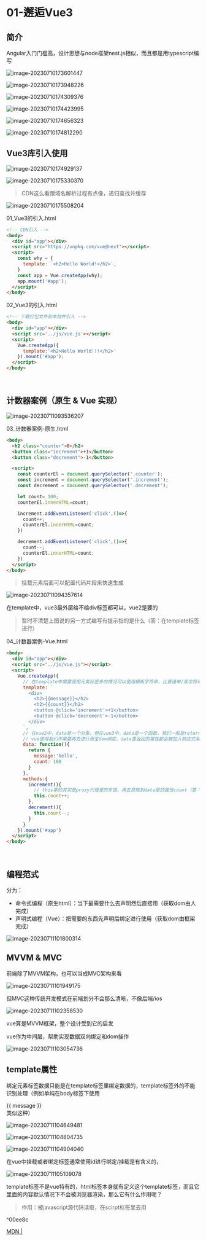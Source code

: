 # 01-邂逅Vue3

## 简介

Angular入门门槛高，设计思想与node框架nest.js相似，而且都是用typescript编写

![image-20230710173601447](note.assets/image-20230710173601447.png)

![image-20230710173948226](note.assets/image-20230710173948226.png)

![image-20230710174309376](note.assets/image-20230710174309376.png)

![image-20230710174423995](note.assets/image-20230710174423995.png)

![image-20230710174656323](note.assets/image-20230710174656323.png)

![image-20230710174812290](note.assets/image-20230710174812290.png)

## Vue3库引入使用

![image-20230710174929137](note.assets/image-20230710174929137.png)

![image-20230710175330370](note.assets/image-20230710175330370.png)

> CDN这么看跟域名解析过程有点像，递归查找并缓存

![image-20230710175508204](note.assets/image-20230710175508204.png)

01_Vue3的引入.html

```html
<!-- CDN引入 -->
<body>
  <div id="app"></div>
  <script src="https://unpkg.com/vue@next"></script>
  <script>
    const why = {
      template: `<h2>Hello World!</h2>`,
    }
    const app = Vue.createApp(why);
    app.mount('#app');
  </script>
</body>
```

02_Vue3的引入.html

```html
<!-- 下载打包文件到本地并引入 -->
<body>
  <div id="app"></div>
  <script src='../js/vue.js'></script>
  <script>
    Vue.createApp({
      template:'<h2>Hello World!!!</h2>'
    }).mount('#app');
  </script>
</body>
```

​	

## 计数器案例（原生 & Vue 实现）

![image-20230711093536207](note.assets/image-20230711093536207.png)

03_计数器案例-原生.html

```html
<body>
  <h2 class="counter">0</h2>
  <button class="increment">+1</button>
  <button class="decrement">-1</button>

  <script>
    const counterEl = document.querySelector('.counter');
    const increment = document.querySelector('.increment');
    const decrement = document.querySelector('.decrement');

    let count= 100;
    counterEl.innerHTML=count;

    increment.addEventListener('click',()=>{
      count++;
      counterEl.innerHTML=count;
    })

    decrement.addEventListener('click',()=>{
      count--;
      counterEl.innerHTML=count;
    })
  </script>
</body>
```


> 挂载元素后面可以配置代码片段来快速生成

![image-20230711094357614](note.assets/image-20230711094357614.png)

在template中，vue3最外层给不给div标签都可以，vue2是要的

> 暂时不清楚上图说的另一方式编写有提示指的是什么（答：在template标签进行）

04_计数器案例-Vue.html

```html
<body>
  <div id="app"></div>
  <script src="../js/vue.js"></script>
  <script>
    Vue.createApp({
      // 在template中需要使用元素标签多的情况可以使用模板字符串，比普通单/双字符串方便
      template: `
        <div>
          <h2>{{message}}</h2>
          <h2>{{count}}</h2>
          <button @click='increment'>+1</button>
          <button @click='decrement'>-1</button>  
        </div>
      `,
      // 在vue2中，data是一个对象，但在vue3中，data是一个函数，我们一般是return一个对象
      // vue使得我们不需要再去进行原生dom绑定，data里返回的属性都会被加入响应式系统中，可以在模板中使用
      data: function(){
        return {
          message:'hello',
          count: 100
        }
      },
      methods:{
        increment(){
          // this拿的其实是proxy代理里的东西，再去获取到data里的属性count（答：这一部分是被Vue的响应式系统劫持）
          this.count++;
        },
        decrement(){
          this.count--;
        }
      }
    }).mount('#app')
  </script>
</body>
```

​	

## 编程范式

分为：

- 命令式编程（原生html）：当下最需要什么去声明然后直接用（获取dom由人完成）
- 声明式编程（Vue）：把需要的东西先声明后绑定进行使用（获取dom由框架完成）

![image-20230711101800314](note.assets/image-20230711101800314.png)

## MVVM & MVC

前端除了MVVM架构，也可以当成MVC架构来看

![image-20230711101949175](note.assets/image-20230711101949175.png)

但MVC这种传统开发模式在前端划分不会那么清晰，不像后端/ios

![image-20230711102358530](note.assets/image-20230711102358530.png)

vue算是MVVM框架，整个设计受到它的启发

vue作为中间层，帮助实现数据双向绑定和dom操作

![image-20230711103054736](note.assets/image-20230711103054736.png)

## template属性

绑定元素标签数据只能是在template标签里绑定数据的，template标签外的不能识别处理（例如单纯在body标签下使用 <div>{{ message }}</div> 类似这种）

![image-20230711104649481](note.assets/image-20230711104649481.png)

![image-20230711104804735](note.assets/image-20230711104804735.png)

![image-20230711104904040](note.assets/image-20230711104904040.png)

在vue中挂载或者绑定标签通常使用id进行绑定/挂载是有含义的，

![image-20230711105109078](note.assets/image-20230711105109078.png)

template标签不是vue特有的，html标签本身就有定义这个template标签，而且它里面的内容默认情况下不会被浏览器渲染，那么它有什么作用呢？

> 作用：被javascript源代码读取，在scirpt标签里去用

^00ee8c

[MDN | <template>：内容模板元素](https://developer.mozilla.org/zh-CN/docs/Web/HTML/Element/template)

虽然解析器在加载页面时确实会处理 **`<template>`** 元素的内容，但这样做只是为了确保这些内容有效；但元素内容不会被渲染。——MDN

05_template写法一.html

```html
<body>
  <div id="app"></div>
  <script src="../js/vue.js"></script>
  <script type="x-template" id="counter">
    <!-- 缺点是没有高亮 -->
    <div>
      <h2>{{ message }}</h2>
      <h2>{{ count }}</h2>
      <button @click='increment'>+1</button>
      <button @click='decrement'>-1</button>  
    </div>
  </script>
  <script>
    Vue.createApp({
      template: '#counter',
      data: function(){
        return {
          message:'hello',
          count: 100
        }
      },
      methods:{
        increment(){
          this.count++;
        },
        decrement(){
          this.count--;
        }
      }
    }).mount('#app')
  </script>
</body>
```

---

![image-20230711111112616](note.assets/image-20230711111112616.png)

![image-20230711111131179](note.assets/image-20230711111131179.png)

如果用的不是template标签而是其他标签（例如div标签），那么页面会被渲染两次的（一次是原生渲染一次是经过vue处理后渲染），为什么会这样？

> 上面刚刚已经说明了原因，template标签是不会被浏览器渲染（看上面写的[[note#^00ee8c | template作用]]）

![image-20230711111937205](note.assets/image-20230711111937205.png)

06_template写法二.html

```html
  <body>
    <div id="app">写在#app的这一部分内容会被template标签的内容所替换</div>

    <!-- 只显示Vue处理后的标签内容 -->
    <template id="counter">
      <div>
        <h2>{{ message }}</h2>
        <h2>{{ count }}</h2>
        <button @click="increment">+1</button>
        <button @click="decrement">-1</button>
        <button @click="btnClick">看看this值</button>
      </div>
    </template>

    <!-- 显示Vue处理后的标签内容，再显示原生的标签内容 -->
    <!-- <div id="counter1">
    <div>
      <h2>{{ message }}</h2>
      <h2>{{ count }}</h2>
      <button @click='increment'>+1</button>
      <button @click='decrement'>-1</button>  
    </div>
  </div> -->

    <script src="../js/vue.js"></script>

    <script>
      Vue.createApp({
        template: "#counter",
        // template: '#counter1',
        data: function () {
          return {
            message: "hello",
            count: 100,
          };
        },
        methods: {
          increment() {
            this.count++;
          },
          decrement() {
            this.count--;
          },
          btnClick: () => {
            // 在这里使用箭头函数打印出来的this是window对象
            console.log(this);
          },
        },
      }).mount("#app");

      // 下面写的是this指向相关的知识点
      // const foo = ()=>{
      //   console.log(this);
      // }
      // const foo = function(){
      //   console.log(this);
      // }

      // foo(); // window 隐式绑定

      // const obj = {
      //   bar: foo
      // }

      // obj.bar();

      // function bar(){
      //   console.log(this);
      // }

      // // bar();

      // const info = {
      //   name:"why"
      // }

      // // 显示绑定
      // const foo = bar.bind(info); // bind 不会修改原数据,而是返回一个新的函数
      // foo();

      // function foo(func) {
      //   func();
      // }

      // var obj = {
      //   name: "why",
      //   bar: function () {
      //     console.log(this);
      //   },
      // };

      // foo(obj.bar); // window
      // obj.bar(); // why

      // function foo() {
      //   console.log(this); // obj对象
      // }

      // var obj1 = {
      //   name: "obj1",
      //   foo: foo,
      // };

      // var obj2 = {
      //   name: "obj2",
      //   obj1: obj1,
      // };

      // obj2.obj1.foo();

      function foo() {
        console.log(this);
      }

      var obj1 = {
        name: "obj1",
        foo: foo,
      };

      // 讲obj1的foo赋值给bar
      var bar = obj1.foo;
      bar();
    </script>
  </body>
```

​	

## methods属性

绑定到template标签或者template内的标签都可以

![image-20230711142459508](note.assets/image-20230711142459508.png) ^3436ef

![image-20230711142603499](note.assets/image-20230711142603499.png)


## 源码调试

vue3源码地址：https://github.com/vuejs/core

### 流程

1. git clone git@github.com:vuejs/core.git
2. 新版本的vue3源码采用pnpm管理，而非yarn，先下载pnpm
3. 安装依赖 `pnpm install`
4. 打包vue文件 `pnpm dev` 生成打包文件到 `built: packages\vue\dist\vue.global.js`，而后可直接引用
5. 在 `packages\vue\examples` 中新建你自己的调试目录，然后在调试目录里面新建html文件
5. 在根目录下的package.json中的dev值后面添加 `--sourcemap`，便于代码映射（不然调试在几万多行的vue.global.js调试，肯定是一头雾水的）

![image-20230711151858405](note.assets/image-20230711151858405.png)

sourcemap有代码映射作用，映射vue.global.js 文件的目标代码具体是源码的哪个目录位置去

![image-20230711151935500](note.assets/image-20230711151935500.png)

![image-20230711170334464](note.assets/image-20230711170334464.png)

![image-20230711171404722](note.assets/image-20230711171404722.png)

有map后缀文件说明sourcemap生效

**Coderwhy_Vue3-Typescript\src\01_Vue3初体验\core\packages\vue\examples\why\demo.html**

```html
<!DOCTYPE html>
<html lang="en">
<head>
  <meta charset="UTF-8">
  <meta name="viewport" content="width=device-width, initial-scale=1.0">
  <title>Document</title>
</head>
<body>
  <div id="app">写在#app的这一部分内容会被template标签的内容所替换</div>

  <script src="../../dist/vue.global.js"></script>

  <script>
    debugger
    Vue.createApp({
      template: '<h2>我来啦！</h2>',
    }).mount('#app')
  </script>
</body>
</html>
```

![image-20230711171639681](note.assets/image-20230711171639681.png)

​	

# 02-Vue基础-模板语法（一）

## 上节课后题

先看看[[note#^3436ef | 第一课-课后思考题]]

{ } 大括号并不全是作用域，建议看看作用域的文章

**{ } 大括号是作用域吗？**

> 是的，大括号 `{}` 在许多编程语言中用于创建作用域（Scope）。作用域定义了变量、函数和对象的可见性和访问权限。
>
> 在大多数编程语言中，例如 JavaScript、Java、C++、C# 等，大括号用于创建块级作用域。在这些语言中，当您在代码中使用大括号时，大括号将创建一个新的作用域，在其中可以定义局部变量和函数。
>
> 例如，在 JavaScript 中：
>
> ```javascript
> {
>   // 这里是一个块级作用域
>   const x = 10;
>   console.log(x); // 输出 10
> }
> 
> console.log(x); // 报错，x 在此作用域外不可见
> ```
>
> 在上面的代码中，大括号 `{}` 创建了一个块级作用域，其中定义了变量 `x`。在作用域内，可以访问和使用该变量。但是，在作用域外，尝试访问 `x` 将导致错误，因为它不在当前作用域的范围内。
>
> 请注意，**不是所有的大括号都会创建作用域**。例如，在对象字面量中的大括号 `{}` 用于定义对象的属性和方法，但它们不会创建新的作用域。
>
> 总之，大括号 `{}` 在许多编程语言中用于创建作用域，提供了变量和代码的封闭环境，控制了变量的可见性和生命周期。

![image-20230712195214298](note.assets/image-20230712195214298.png)

[coderwhy老师微信公众号推文 | 前端面试之彻底搞懂this指向](https://mp.weixin.qq.com/s/hYm0JgBI25grNG_2sCRlTA) ^5e5364

> 简单讲一下 call、bind、apply，这三个都是显式指定this指向
>
> - call和apply的区别是：call传入单参数，apply传入数组参数
>
> - call和apply 与 bind 的区别是：call和apply是一次性绑定，apply是永久绑定某对象/方法的this指向
> - bind是原型对象上的方法，当然也可以自己封装，原理是利用闭包返回apply函数进行绑定，原理看[[note#^5e5364 | 推文]]有详细介绍
> - setTimeout中会传入一个函数，这个函数中的this通常是window，为什么是window呢？因为setTimeout内部是通过apply进行绑定的this对象，并且绑定的是全局对象；

```
这样的闭包会被销毁吗？

foo3: function () {
    return function () {
      console.log(this.name)
    }
  },
```

> 在给定的代码中，`foo3` 方法返回一个闭包函数。闭包函数保留对其创建时所在的词法环境的引用，即使创建它的外部函数已经执行完毕。因此，闭包函数会继续存在并保持对其创建时的作用域和变量的访问。
>
> 当调用 `foo3` 方法时，返回的闭包函数会被赋值给一个变量或直接调用。无论哪种情况，该闭包函数都会继续存在并保持对其词法环境的引用。只有当没有任何引用指向该闭包函数时，它才会被垃圾回收器回收并销毁。
>
> 对于给定的闭包函数，它引用了 `this.name`，但是在闭包函数中的 `this` 指向取决于如何调用该函数。如果以对象方法的形式调用闭包函数，例如 `obj.foo3()`，那么 `this` 将指向 `obj`，并且能够访问 `obj` 对象的 `name` 属性。
>
> 例如：
>
> ```javascript
> var obj = {
> name: "example",
> foo3: function () {
>  return function () {
>    console.log(this.name);
>  };
> },
> };
> 
> var closure = obj.foo3();
> closure(); // 输出 "example"
> ```
>
> 在上面的示例中，`closure` 是 `foo3` 返回的闭包函数。当调用 `closure()` 时，`this` 指向 `obj`，并成功输出了 "example"。
>
> 总结起来，闭包函数只有在没有任何引用指向它时才会被销毁。在上述示例中，只有当没有任何引用指向返回的闭包函数时，它才会被垃圾回收器回收。
>
> **只有当没有任何引用指向返回的闭包函数时，它才会被垃圾回收器回收。这句话怎么理解？能不能举个例子**
>
> > 当一个函数被创建并返回后，如果其他变量或函数仍然引用该函数，那么该函数就有一个活跃的引用，垃圾回收器不会将其回收。只有当没有任何变量或函数引用该函数时，垃圾回收器才会将其标记为不再需要，并在适当的时候进行回收。
> >
> > 以下是一个示例来说明这个概念：
> >
> > ```javascript
> > function createClosure() {
> >   var name = "example";
> > 
> >   var closure = function() {
> >     console.log(name);
> >   };
> > 
> >   return closure;
> > }
> > 
> > var closureReference = createClosure();
> > closureReference(); // 输出 "example"
> > ```
> >
> > 在上面的示例中，`createClosure` 函数创建了一个闭包函数，并将其赋值给 `closureReference` 变量。即使 `createClosure` 函数已经执行完毕，闭包函数仍然存在，并且保持对 `name` 变量的引用。因此，当调用 `closureReference` 函数时，它仍然可以访问并输出 `name` 的值。
> >
> > 在这种情况下，闭包函数 `closure` 有一个活跃的引用，因为它被赋值给了 `closureReference` 变量。只有当没有任何变量引用该闭包函数时，垃圾回收器才会将其回收。例如，如果将 `closureReference` 设置为 `null` 或将其赋值为其他值，那么闭包函数就没有任何引用了，最终会被垃圾回收器回收。
> >
> > ```javascript
> > closureReference = null; // 解除对闭包函数的引用
> > ```
> >
> > 一旦没有任何引用指向闭包函数，它就可以被垃圾回收器回收，释放内存资源。
> >
> > 总结起来，只有当没有任何变量或函数引用一个闭包函数时，它才会被垃圾回收器回收。
>
> **面试题-小试牛刀(代码注释看[[note#^5e5364 | 推文]])**
>
> ```js
> var name = 'window'
> var person1 = {
>   name: 'person1',
>   foo1: function () {
>     console.log(this.name)
>   },
>   foo2: () => console.log(this.name),
>   foo3: function () {
>     return function () {
>       console.log(this.name)
>     }
>   },
>   foo4: function () {
>     return () => {
>       console.log(this.name)
>     }
>   }
> }
> 
> var person2 = { name: 'person2' }
> 
> person1.foo1();   // person1
> person1.foo1.call(person2); // person2
> 
> person1.foo2(); // window
> // foo2依然是箭头函数，不适用于显示绑定的规则
> person1.foo2.call(person2); // person2 x window
> 
> person1.foo3()(); // window
> // 但是拿到的返回函数依然是在全局下调用，所以依然是window
> person1.foo3.call(person2)(); // person2 x window
> person1.foo3().call(person2); // person2
> 
> // foo4()的函数返回的是一个箭头函数
> // 箭头函数的执行找上层作用域，是person1
> person1.foo4()(); //window x person1
> person1.foo4.call(person2)(); //person2
> // foo4返回的是箭头函数，箭头函数只看上层作用域
> person1.foo4().call(person2); // person2 x person1
> ```
>
> 做得一塌糊涂...
>
> ```js
> var name = 'window'
> function Person (name) {
>   this.name = name
>   this.foo1 = function () {
>     console.log(this.name)
>   },
>   this.foo2 = () => console.log(this.name),
>   this.foo3 = function () {
>     return function () {
>       console.log(this.name)
>     }
>   },
>   this.foo4 = function () {
>     return () => {
>       console.log(this.name)
>     }
>   }
> }
> var person1 = new Person('person1')
> var person2 = new Person('person2')
> 
> person1.foo1() // person1
> person1.foo1.call(person2) //person2
> 
> // foo是一个箭头函数，会找上层作用域中的this，那么就是person1
> person1.foo2() // window x person1
> person1.foo2.call(person2) // person1
> 
> person1.foo3()() // window
> person1.foo3.call(person2)() // window
> person1.foo3().call(person2) // person2
> 
> person1.foo4()() // person1
> // foo4调用时绑定了person2，返回的函数是箭头函数，调用时，找到了上层绑定的person2
> person1.foo4.call(person2)() // window x person2
> person1.foo4().call(person2) // person1
> ```
>
> ```js
> var name = 'window'
> function Person (name) {
>   this.name = name
>   this.obj = {
>     name: 'obj',
>     foo1: function () {
>       return function () {
>         console.log(this.name)
>       }
>     },
>     foo2: function () {
>       return () => {
>         console.log(this.name)
>       }
>     }
>   }
> }
> var person1 = new Person('person1')
> var person2 = new Person('person2')
> 
> // obj.foo1()返回一个函数
> // 这个函数在全局作用于下直接执行（默认绑定）
> person1.obj.foo1()() // obj | person1 x window
> person1.obj.foo1.call(person2)() // window
> person1.obj.foo1().call(person2) // person2
> 
> // 拿到foo2()的返回值，是一个箭头函数
> // 箭头函数在执行时找上层作用域下的this，就是obj
> person1.obj.foo2()() // obj | person1 -> obj
> // foo2()的返回值，依然是箭头函数，但是在执行foo2时绑定了person2
> // 箭头函数在执行时找上层作用域下的this，找到的是person2
> person1.obj.foo2.call(person2)() // person1 x person2
> // 箭头函数通过call调用是不会绑定this，所以找上层作用域下的this是obj
> person1.obj.foo2().call(person2) // person1 x obj
> ```

**小结**：this的四种绑定规则

1. 默认规则绑定（全局window）
2. 隐式绑定（谁调用就是绑定谁）
3. 显示绑定（call、bind、apply）
4. new绑定

以上优先级从高到低为 4-3-2-1

---

## @click="btnClick"，怎么做绑定的？（源码解析）

![image-20230713162652956](note.assets/image-20230713162652956.png)

绑定的大致思路（详情看视频第二集36min-38min有介绍）：通过循环（for...in）methods，判断是否有该方法，有的话通过bind函数绑定this存储到ctx[key]（这个是存储方法的，例如btnClick），publicThis指向的是我们组件实例的代理proxy对象（见下图（这个在后面响应式原理会讲到））

![image-20230713171542093](note.assets/image-20230713171542093.png)

![image-20230713171626313](note.assets/image-20230713171626313.png)

## template解析方法（后面详讲）

有两种，在vue源码内解析和vue-template-compiler（vue插件）解析

`instance.proxy"!"`，这是ts的语法，表示断言

proxy是es6新出的

## VSCode代码片段

![image-20230713204146055](note.assets/image-20230713204146055.png)

## 开发模式

![image-20230714201707700](note.assets/image-20230714201707700.png)

React是这么来写的

![image-20230714201839449](note.assets/image-20230714201839449.png)

把在template标签中的语法叫做模板语法，例如下图的{{}}、@click、v-bind指令这些等等

![image-20230714202000972](note.assets/image-20230714202000972.png)

## 模板语法

![image-20230714202311918](note.assets/image-20230714202311918.png)

### 文本插值

{{}} 叫 文本插值

01_Mustache语法.html

```html
  <body>
    <div id="app"></div>

    <template id="my-app">
      <div>
        <!-- 表达式太长就定义成methods方法 -->
        <h2>{{ message.split('').reverse().join('') }}</h2>
      </div>

      <!-- 错误用法 插值表达式只适合属性和表达式，不适合语句，无论什么语句，例如定义语句、判断语句-->
      <!-- <h2>{{ var name="abc" }}</h2> -->
      <!-- <h2>{{ if(isShow) { return '哈哈哈'} }}}</h2> -->
    </template>

    <script src="../js/vue.js"></script>
    <script>
      const App = {
        template: "#my-app",
        data() {
          return {
            message: "hello world!",
          };
        },
      };

      Vue.createApp(App).mount("#app");
    </script>
  </body>
```

​	

### v-once（不常见）

绑定的组件标签只渲染一次（包含其所有子组件，都不会重新渲染）

![image-20230716114808537](note.assets/image-20230716114808537.png)

02_基本指令_v-once.html

```html
  <body>
    <div id="app"></div>

    <template id="my-app">
      <div>
        <h2>{{ counter }}</h2>
        <h2 v-once>{{ counter }}</h2>
      </div>
      <button @click="increment">+1</button>
    </template>

    <script src="../js/vue.js"></script>
    <script>
      const App = {
        template: "#my-app",
        data() {
          return {
            counter: 10,
          };
        },
        methods: {
          increment() {
            this.counter++;
          }
        },
      };

      Vue.createApp(App).mount("#app");
    </script>
  </body>
```

​	

v-text

v-text等价于用{{}} 文本插值，但是文本插值还可以用表达式表示，所以一般开发里都会使用mustache语法（也就是文本插值的方式）

```html
  <body>
    <div id="app"></div>

    <template id="my-app">
      <div>
        <!-- 以下两种写法等价 -->
        <h2>{{ message }}</h2>
        <h2 v-text="message"></h2>
      </div>
    </template>

    <script src="../js/vue.js"></script>
    <script>
      const App = {
        template: "#my-app",
        data() {
          return {
            message: "hello world!",
          };
        },
      };

      Vue.createApp(App).mount("#app");
    </script>
  </body>
```

​	

### v-html（不常见）

04_基本指令_v-html.html

```html
  <body>
    <div id="app"></div>

    <template id="my-app">
      <div>{{msg}}</div>
      <div v-html="msg"></div>
    </template>

    <script src="../js/vue.js"></script>
    <script>
      const App = {
        template: "#my-app",
        data() {
          return {
            msg: '<span style="color:green; background-color:yellow">哈哈哈</span>',
          };
        },
      };

      Vue.createApp(App).mount("#app");
    </script>
  </body>

```

​	

### v-pre（不常见）

![image-20230716125646589](note.assets/image-20230716125646589.png)

```html
  <body>
    <div id="app"></div>

    <template id="my-app">
      <div>
        <h2 v-pre>{{ message }}</h2>
      </div>
    </template>

    <script src="../js/vue.js"></script>
    <script>
      const App = {
        template: "#my-app",
        data() {
          return {
            message: "hello world!",
          };
        },
      };

      Vue.createApp(App).mount("#app");
    </script>
  </body>
```

v-pre在vue编译阶段会自己执行

​	

### v-cloak（不常见）

![image-20230716130731948](note.assets/image-20230716130731948.png)

06_基本指令_v-cloak.html

```html
    <style>
      [v-cloak] {
        display: none;
      }
    </style>
  </head>

  <body>
    <div id="app"></div>

    <template id="my-app">
      <div>
        <h2 v-cloak>{{ message }}</h2>
      </div>
    </template>

    <script src="../js/vue.js"></script>
    <script>
      const App = {
        template: "#my-app",
        data() {
          return {
            message: "hello world!",
          };
        },
      };

      Vue.createApp(App).mount("#app");
    </script>
  </body>
```

options API 会逐渐被 component API 替代

因为vue3 对 vue2做了兼容，所以vue2项目升级vue3没有太多改变的地方

​	

### v-bind

![image-20230716150042599](note.assets/image-20230716150042599.png)

#### 绑定基本属性

![image-20230716151000083](note.assets/image-20230716151000083.png)

绑定的属性来自data()

01_v-bind的基本使用.html

```html
<body>
    <div id="app"></div>

    <!-- vue2 template模板中只能有一个根元素 -->
    <!-- vue3 是允许template中有多个根元素 -->
    <template id="my-app">
      <img :src="imgUrl" alt="图片" />
      <!-- 不写:语法糖，就只是普通字符串，不会解析变量属性 -->
      <img src="imgUrl" alt="图片" />
      <a v-bind:href="link">github</a>
    </template>

    <script src="../js/vue.js"></script>
    <script>
      const App = {
        template: "#my-app",
        data() {
          return {
            imgUrl: "https://avatars.githubusercontent.com/u/70643377?v=4",
            link: "https://github.com/Benn314/Coderwhy_Vue3-Typescript/blob/main/note.md",
          };
        },
      };

      Vue.createApp(App).mount("#app");
    </script>
  </body>
```

#### 绑定class介绍

![image-20230716165206513](note.assets/image-20230716165206513.png)

支持以下两种类型

- 对象语法
  - 多个键值对
  - 默认的class和动态的class结合
  - 将对象放到一个单独的属性中
  - 将返回的对象放到methods方法中
  - 将返回的对象放到计算属性中
- 数组语法
  - 字符串
  - data属性
  - 三元运算符
  - 对象语法

```html
<!-- 对象语法：{ 'active' : boolean} ''单引号可加可不加（套在key的那个单引号）-->
<div :class="{ 'active': isActive, title: true}">鸡毙你！</div>
```

![image-20230716162259370](note.assets/image-20230716162259370.png)

```html
<!-- 默认的class和动态的class结合 -->
<div class="abc cba" :class="{ active: isActive, title: true}">鸡毙你！</div>
```

![image-20230716162708438](note.assets/image-20230716162708438.png)

02_v-bind绑定class-对象语法.html

```html
    <style>
      .active {
        color: red;
      }
    </style>
  </head>
  <body>
    <div id="app"></div>

    <template id="my-app">
      <div :class="className">哈哈哈</div>
      <!-- 对象语法：{ 'active' : boolean} ''单引号可加可不加（套在key的那个单引号）-->
      <!-- 同时 对象语法 可以有多个键值对 -->
      <div :class="{ 'active': isActive, title: true}">鸡毙你！</div>
      <button @click="toggle">切换</button>

      <!-- 默认的class和动态的class结合 -->
      <div class="abc cba" :class="{ active: isActive, title: true}">
        鸡毙你！
      </div>

      <!-- 将对象放到一个单独的属性中 -->
      <div class="abc cba" :class="classObj">鸡毙你！</div>

      <!-- 将返回的对象放到methods方法中 -->
      <div class="abc cba" :class="getClassObj()">鸡毙你！</div>

      <!-- 将返回的对象放到计算属性中 -->
      
    </template>

    <script src="../js/vue.js"></script>
    <script>
      const App = {
        template: "#my-app",
        data() {
          return {
            className: "why",
            isActive: true,
            title: "abc",
            classObj: {
              // 注意，这里data里的属性（例如对象类型），不允许引用data的其他属性，不然响应式可能会出错
              active: true, // 像这里的话，不能引用isActive，所以我们要重新写个
              title: true,
            },
          };
        },
        methods: {
          toggle() {
            this.isActive = !this.isActive;
          },
          getClassObj() {
            return {
              active: true,
              title: true,
            };
          },
        },
      };

      Vue.createApp(App).mount("#app");
    </script>
  </body>

```

03_v-bind绑定class-数组语法.html

```html
  <body>
    <div id="app"></div>

    <template id="my-app">
      <!-- :class 以数组的方式存储属性，最后合并到class属性中 -->
      <div :class="['abc',title]">哈哈哈哈</div>
      <!-- :class数组中支持三元运算符和对象语法 -->
      <div :class="['abc', title, isActive ? 'active' : '', {act: isActive}]">哈哈哈哈</div>
    </template>

    <script src="../js/vue.js"></script>
    <script>
      const App = {
        template: "#my-app",
        data() {
          return {
            message: "hello world!",
            title: "cba",
            isActive: true,
          };
        },
      };

      Vue.createApp(App).mount("#app");
    </script>
  </body>

```

​	

#### 绑定style

![image-20230716165416524](note.assets/image-20230716165416524.png)

04_v-bind绑定style-对象语法.html

```html
  <body>
    <div id="app"></div>

    <template id="my-app">
      <div style="color: aquamarine">hello world!</div>
      <!-- 这里color值不加单引号单成变量来处理，如果你是想加一个确切的值，就加上单引号 -->
      <div :style="{color: 'aquamarine'}">hello world!</div>
      <div :style="{color: finalColor}">hello world!</div>

      <!-- 采用短横线分割的方式，需要用引号括起来 -->
      <div :style="{color: finalColor,'font-size': '20px'}">hello world!</div>
      <!-- 驼峰式可括可不括 效果一样 -->
      <div :style="{color: finalColor,fontSize: '20px'}">hello world!</div>
      <!-- 可拼接 -->
      <div :style="{color: finalColor,fontSize: finalFontSize+'px'}">
        hello world!
      </div>
      <!-- 直接绑定一个data对象 -->
      <div :style="finalStyleObj">hello world!</div>

      <!-- 直接绑定methods -->
      <div :style="getFinalStyleObj()">hello world!</div>
    </template>

    <script src="../js/vue.js"></script>
    <script>
      const App = {
        template: "#my-app",
        data() {
          return {
            message: "hello world!",
            finalColor: "aquamarine",
            finalFontSize: 50,
            finalStyleObj: {
              fontSize: "50px",
              'font-weight': 700, // 用短横线用驼峰都可以，习惯用驼峰
              backgroundColor: "red",
            },
          };
        },
        methods: {
          getFinalStyleObj(){
            return {
              fontSize: "50px",
              'font-weight': 700, // 用短横线用驼峰都可以，习惯用驼峰
              backgroundColor: "red",
            }
            // return this.finalStyleObj
          }
        },
      };

      Vue.createApp(App).mount("#app");
    </script>
  </body>

```

05_v-bind绑定style-数组语法.html

```html
  <body>
    <div id="app"></div>

    <template id="my-app">
      <div :style="[style1Obj, style2Obj]">
        hello
      </div>
    </template>

    <script src="../js/vue.js"></script>
    <script>
      const App = {
        template: "#my-app",
        data() {
          return {
            message: "hello world!",
            style1Obj:{
              color:'red',
              fontSize:'50px'
            },
            style2Obj:{
              textDecoration:'underline',
            }
          };
        },
      };

      Vue.createApp(App).mount("#app");
    </script>
  </body>

```

#### 动态绑定属性

![image-20230716173412545](note.assets/image-20230716173412545.png)

06_v-bind动态绑定属性名称.html

```html
  <body>
    <div id="app"></div>

    <template id="my-app">
      <div :[name]="value">哈哈哈</div>
    </template>

    <script src="../js/vue.js"></script>
    <script>
      const App = {
        template: "#my-app",
        data() {
          return {
            name: "cba",
            value: "kobe",
          };
        },
      };

      Vue.createApp(App).mount("#app");
    </script>
  </body>
```

![image-20230716173551199](note.assets/image-20230716173551199.png)

![image-20230716174323644](note.assets/image-20230716174323644.png)

Element Plus 饿了么团队维护

AntDesign 蚂蚁金服团队维护

AntDesign Vue 个人维护（一般不太倾向选择个人维护，因为一旦个人停止维护，很容易出bug，不过，以上三者都很优秀）

**07_v-bind属性直接绑定一个对象.html**

```html
  <body>
    <div id="app"></div>

    <template id="my-app">
      <div v-bind="info">哈哈哈</div>
      <!-- 只用v-bind的时候也可以只使用语法糖: 但不建议，因为这样阅读性比较差 -->
      <div :="info">哈哈哈</div>
      <!-- 等同于 -->
      <div name="why" age="18" height="1.88">哈哈哈</div>
      <!-- 这个作用很大，之后封装我们的高阶组件的时候会用来相互传递配置信息 -->
    </template>

    <script src="../js/vue.js"></script>
    <script>
      const App = {
        template: "#my-app",
        data() {
          return {
            info: {
              name: "why",
              age: 18,
              height: 1.88,
            },
          };
        },
      };

      Vue.createApp(App).mount("#app");
    </script>
  </body>
```

​	

### v-on

![image-20230717193217815](note.assets/image-20230717193217815.png)

08_v-on的基本使用.html

```html
    <style>
      .area {
        width: 200px;
        height: 200px;
        background-color: aquamarine;
      }
    </style>
  </head>
  <body>
    <div id="app"></div>

    <template id="my-app">
      <!-- 
        语法糖：
        @click -> v-on:click 
        @mousemove -> v-on:mousemove
      -->
      <button @click="btn1Click">按钮1</button>
      <div class="area" @mousemove="mouseMove">鼠标移动</div>
      <!-- 绑定一个表达式 inline statement 如果表达式太复杂则定义成方法 -->
      <button @click="counter++">{{counter}}</button>
      <!-- 绑定一个对象 -->
      <div class="area" v-on="{click: btn1Click,mousemove: mouseMove}"></div>
      <!-- <div class="area" @="{click: btn1Click,mousemove: mouseMove}"></div> -->

    </template>

    <script src="../js/vue.js"></script>
    <script>
      const App = {
        template: "#my-app",
        data() {
          return {
            message: "hello world!",
            counter: 100
          };
        },
        methods: {
          btn1Click(){
            console.log("按钮1发生了点击");
          },
          mouseMove(){
            console.log("鼠标移动");
          }
        },
      };

      Vue.createApp(App).mount("#app");
    </script>
  </body>
```

（DOM）无论拖拽、点击还是鼠标移动事件，浏览器都会都会产生event对象

09_v-on的参数传递.html

```html
  <body>
    <div id="app"></div>

    <template id="my-app">
      <!-- 默认传入event对象 可以在方法中去获取 -->
      <button @click="btnClick">按钮1</button>
      <!-- $event 可以获取到事件发生时的事件对象 -->
      <button @click="btn2Click($event,'coderwhy')">按钮2</button>
    </template>

    <script src="../js/vue.js"></script>
    <script>
      const App = {
        template: "#my-app",
        data() {
          return {
            message: "hello world!",
          };
        },
        methods: {
          // 默认vue内部会帮我们绑定event事件，不用我们传参
          btnClick(event){
            console.log(event)
          },
          btn2Click(event,name){
            console.log(event,name)
          }
        },
      };

      Vue.createApp(App).mount("#app");
    </script>
  </body>
```

![image-20230717193305690](note.assets/image-20230717193305690.png)

为什么是@click="method1"这么写，而不是@click="method1()"

> 因为我们是在做绑定，而不是调用它执行它，绑定完再通过click点击调用

event（DOM）可以回头看看

10_v-on的修饰符.html

```html
  <body>
    <div id="app"></div>

    <template id="my-app">
      <div @click="divClick">
        <button @click.stop="btnClick">按钮</button>
      </div>
      <input type="text" @keyup.enter="enterKeyup" />
    </template>

    <script src="../js/vue.js"></script>
    <script>
      const App = {
        template: "#my-app",
        data() {
          return {
            message: "hello world!",
          };
        },
        methods: {
          divClick() {
            console.log("divClick");
          },
          btnClick() {
            console.log("btnClick");
          },
          enterKeyup(event) {
            console.log("enterKeyup", event.target.value); // event.target.value 拿到输入的value值
          },
        },
      };

      Vue.createApp(App).mount("#app");
    </script>
  </body>
```

​	

# 03-Vue基础-模板语法（二）

## 条件渲染

### v-if 基本使用

![image-20230718163204602](note.assets/image-20230718163204602.png)

01_条件渲染的基本使用.html

```html
  <body>
    <div id="app"></div>

    <template id="my-app">
      <div>
        <h2 v-if="isShow">{{ message }}</h2>
        <button @click="toggle">切换</button>
      </div>
    </template>

    <script src="../js/vue.js"></script>
    <script>
      const App = {
        template: "#my-app",
        data() {
          return {
            message: "hello world!",
            isShow:true
          };
        },
        methods: {
          toggle() {
            this.isShow = !this.isShow
          }
        },
      };

      Vue.createApp(App).mount("#app");
    </script>
  </body>
```

![image-20230718163503584](note.assets/image-20230718163503584.png)

02_多个条件的渲染.html

```html
  <body>
    <div id="app"></div>

    <template id="my-app">
      <div>
        <input type="text" v-model="score"/>
        <h2 v-if="score>90">优秀</h2>
        <h2 v-else-if="score>60">良好</h2>
        <h2 v-else>不及格</h2>
      </div>
    </template>

    <script src="../js/vue.js"></script>
    <script>
      const App = {
        template: "#my-app",
        data() {
          return {
            message: "hello world!",
            score: 90,
          };
        },
      };

      Vue.createApp(App).mount("#app");
    </script>
  </body>
```

#### 结合template

v-if指令需要绑定在元素标签上，有时候我们并不想多创建一个div元素，因为他会渲染到我们的页面，这时候我们可以使用template元素标签，因为他不会渲染到页面，但同时会执行

03_template和v-if结合使用.html

```html
  <body>
    <div id="app"></div>

    <template id="my-app">
      <!-- template标签没写指令的话，在页面根本看到里面写的内容 -->
      <template v-if="isShow1">
        <h2>111111</h2>
        <h2>111111</h2>
        <h2>111111</h2>
      </template>

      <template v-else>
        <h2>222222</h2>
        <h2>222222</h2>
        <h2>222222</h2>
      </template>
    </template>

    <script src="../js/vue.js"></script>
    <script>
      const App = {
        template: "#my-app",
        data() {
          return {
            isShow1: true,
          };
        },
      };

      Vue.createApp(App).mount("#app");
    </script>
  </body>
```

​	

### v-show

![image-20230719200617733](note.assets/image-20230719200617733.png)

05_v-if和v-show的区别.html

```html
  <body>
    <div id="app"></div>

    <template id="my-app">
      <!-- v-if -->
      <h2 v-if="isShow">1111</h2>
      <!-- display:none -->
      <h2 v-show="isShow">2222</h2>
    </template>

    <script src="../js/vue.js"></script>
    <script>
      const App = {
        template: "#my-app",
        data() {
          return {
            isShow: false,
          };
        },
      };

      Vue.createApp(App).mount("#app");
    </script>
  </body>
```

​	

## 列表渲染

![image-20230719203042793](note.assets/image-20230719203042793.png)

### v-for基本使用

01_v-for的基本使用.html

```html
  <body>
    <div id="app"></div>

    <template id="my-app">
      <h2>电影列表</h2>
      <ul>
        <!-- 遍历数组 不加括号也可以，但可读性差 -->
        <li v-for="(item,index) in movies" :key="item">
          {{index+1}}.{{ item }}
        </li>
      </ul>
      <h2>个人信息</h2>
      <ul>
        <!-- 遍历对象 不加括号也可以，但可读性差 -->
        <li v-for="(value,key,index) in info">{{key}}-{{value}}-{{index}}</li>
      </ul>
      <h2>遍历数字</h2>
      <ul>
        <!-- 从1开始 不加括号也可以，但可读性差 -->
        <li v-for="(num,index) in 10">{{num}}-{{index}}</li>
      </ul>
    </template>

    <script src="../js/vue.js"></script>
    <script>
      const App = {
        template: "#my-app",
        data() {
          return {
            movies: ["星际穿越", "盗梦空间", "西游记", "功夫瑜伽", "功夫瑜伽2"],
            info: {
              name: '凌云木',
              age: 18,
              height: 185,
            },
          };
        },
      };

      Vue.createApp(App).mount("#app");
    </script>
  </body>
```



### 结合template

ul标签下不建议加div标签，多用一个div，dom操作会多插入一个div，多少造成性能浪费，同事HTML文档标准也是不推荐这样去用的，我们可以用template标签来代替div标签，同时它不会被渲染出来；而且如果我们需要在渲染列表的同时穿插hr横线标签，我们照样可以用li标签代替，然后例如给他一个class="line"，修改样式为横线就行，优化性能（这一小段可作为面试知识点）

v-for遍历会把当前元素和其子元素按照长度一次次渲染

**02_v-for和template.html**

```html
  <body>
    <div id="app"></div>

    <template id="my-app">
      <h2>v-for在template</h2>
      <ul>
        <template v-for="(value,key) in info">
          <li>{{key}}</li>
          <li>{{value}}</li>
          <li class="line"></li>
        </template>
      </ul>
      <hr />
      <h2>v-for在div</h2>
      <ul>
        <div v-for="(value,key) in info">
          <li>{{key}}</li>
          <li>{{value}}</li>
          <li class="line"></li>
        </div>
      </ul>
      <hr />
      <h2>v-for在ul</h2>
      <ul v-for="(value,key) in info">
        <li>{{key}}</li>
        <li>{{value}}</li>
        <li class="line"></li>
      </ul>
    </template>

    <script src="../js/vue.js"></script>
    <script>
      const App = {
        template: "#my-app",
        data() {
          return {
            info: {
              name: "why",
              age: 18,
              height: 185,
            },
          };
        },
      };

      Vue.createApp(App).mount("#app");
    </script>
  </body>
```

​	

### 数组更新检测

![image-20230720145408756](note.assets/image-20230720145408756.png)

**03_数组的修改方法.html**

```html
  <body>
    <div id="app"></div>

    <template id="my-app">
      <h2>电影列表</h2>
      <ul>
        <li v-for="(item,index) in movies" :key="item">
          {{index+1}}.{{ item }}
        </li>
      </ul>
      <!-- 当在输入框中输入内容后按下回车键，就会触发 addMovie 方法 -->
      <input type="text" v-model="newValue" @keyup.enter="addMovie"/>
      <button @click="addMovie">点击添加</button>
      <button @click="filter1">筛选名字长度大于2的电影</button>
    </template>

    <script src="../js/vue.js"></script>
    <script>
      const App = {
        template: "#my-app",
        data() {
          return {
            newValue: "",
            movies: ["星际穿越", "盗梦空间", "西游记", "功夫瑜伽", "功夫瑜伽2",'小明','小红'],
            info: {
              name: "凌云木",
              age: 18,
              height: 185,
            },
          };
        },
        methods: {
          addMovie() {
            this.movies.push(this.newValue);
            this.newValue = ""; // 重置输入框
          },
          filter1(){
            this.movies = this.movies.filter(item=>item.length>2);
          }
        },
      };

      Vue.createApp(App).mount("#app");
    </script>
  </body>
```

​	

### key

> `key` 在这里是一个通过 `v-bind` 绑定的特殊 attribute。请不要和[在 `v-for` 中使用对象](https://cn.vuejs.org/guide/essentials/list.html#v-for-with-an-object)里所提到的对象属性名相混淆。

![image-20230720162203192](note.assets/image-20230720162203192.png)

![image-20230720163257617](note.assets/image-20230720163257617.png)

![image-20230720163807677](note.assets/image-20230720163807677.png)

#### 认识VNode

![image-20230720164926148](note.assets/image-20230720164926148.png)

![image-20230720165017806](note.assets/image-20230720165017806.png)

![image-20230720165124960](note.assets/image-20230720165124960.png)

VNode是描述结点元素来的

**i标签干什么用**

> 在HTML中，`<i>`标签用于表示斜体文本。然而，值得注意的是，`<i>`标签在HTML5中被弃用，不再用于表达斜体文本的意义。
>
> 在HTML5中，`<i>`标签被视为一个不重要的、纯粹用于样式的元素，它没有语义上的意义。建议在HTML5中使用更语义化的标签来表示斜体文本，如`<em>`标签。
>
> 所以，如果你想要表达强调、重点或特别注意的文本，最好使用`<em>`标签而不是`<i>`标签。`<em>`标签表示强调的内容，浏览器默认会将其显示为斜体，并且具有语义意义，有助于更好地理解文本内容。

![image-20230720195822056](note.assets/image-20230720195822056.png)

虚拟DOM和真实DOM在正常情况下不会一一对应（考虑组件的话），组件本身也有生成VNode，但组件本身不会在虚拟DOM渲染，最后虚拟DOM才生成我们的真实DOM

##### 为什么不直接生成真实DOM？

> 为了做跨平台，有虚拟DOM的话可以做服务端渲染，也可以做weex（移动端）
>
> ==weex是什么（做diff算法性能高点）==
>
> Weex是一种跨平台的移动应用开发框架，由阿里巴巴前端团队开发。它允许开发人员使用Vue.js框架来构建原生移动应用，同时支持iOS和Android平台。
>
> Weex的核心思想是将前端开发的能力扩展到移动端，通过使用Vue.js的组件化开发模式和语法，开发人员可以轻松地构建跨平台的移动应用，无需学习新的语言或技术。
>
> Weex的工作原理是将Vue.js组件编译成原生组件，然后在移动端运行。这样，开发人员可以使用熟悉的前端开发技术，同时利用原生移动应用的性能和体验优势。
>
> Weex不仅可以用于开发移动应用，还可以用于开发小程序和桌面应用等跨平台应用。它提供了丰富的组件和模块，可以满足各种应用的需求。
>
> 总的来说，Weex是一种便捷的跨平台移动应用开发框架，为开发人员提供了更高效、更灵活的方式来构建原生移动应用。

##### VNode和虚拟DOM的区别：

- VNode：（Virtual Node），是一个节点
- VDOM：（Virtual DOM），是由多个VNode节点形成的树结构（VNode Tree）

> 这一部分是模板编译的内容，他们两个会变成AST最后变成Render函数（变成createNode函数），后面章节会详细说明

​	

三种性能模式：

1. 清空VNodes重新加载新的VNodes（性能最差）
2. 保留部分旧的VNodes，从开始发生变化的地方进行修改（数据交换或者删除重新渲染）（性能较低）
3. 运用diff算法，保留可保留的所有旧的VNodes，更新新的VNodes（vue干的事，性能较高）

![image-20230720202444621](note.assets/image-20230720202444621.png)

新的VNodes和旧的VNodes对比的过程就是diff算法实现的过程

![image-20230720202635000](note.assets/image-20230720202635000.png)

哪里需要发生变化，再去变化哪里（diff算法需要做的事情）

**04_key案例-插入元素.html**

```html
  <body>
    <div id="app"></div>

    <template id="my-app">
      <ul>
        <li v-for="item in letters">{{item}}</li>
      </ul>
      <button @click="addF">插入F</button>
      <!-- 重新插入元素，会导致ul重新遍历，也就会重新渲染VNodes，这时候就涉及到，怎么渲染的性能最高的问题了 -->
    </template>

    <script src="../js/vue.js"></script>
    <script>
      const App = {
        template: "#my-app",
        data() {
          return {
            letters: ["a", "b", "c", "d"],
          };
        },
        methods: {
          addF() {
            this.letters.splice(2, 0, "f");
          },
        },
      };

      Vue.createApp(App).mount("#app");
    </script>
  </body>
```

![image-20230720203432751](note.assets/image-20230720203432751.png)

> 注意：<li v-for="(item,index) in letters" :key="index">{{item}}</li> 
>
> 这里:key赋值index是不会提升性能的，只是让esLint停止警告而已，需要放入唯一的东西，例如id

##### 源码阅读

![image-20230720205114552](note.assets/image-20230720205114552.png)

patch可以理解为更新

##### diff算法——patchUnkeyedChildren()和patchkeyedChildren()方法

- （v-for没有key的算法）的操作思路如下（3步）：

  - 先对比旧VNodes列表和新VNodes列表的长度，取小的长度进行遍历（取大的可能会造成越界），依次对比节点信息是否相同，相同则保留不做处理，不相同则patch更新。遍历后，如果旧的节点数大于新的节点数则移除剩余的节点，否则则创建新的节点（VNode遍历短的，对比后保留长的，因为只有长的列表才有完整的源数据，看保留的是哪个长列表（新VNodes or 旧VNodes），做新增/删除节点操作）


- （v-for有key的算法）的操作思路如下（5步）：（分有序和无序）
  - 根据key值可分辨不同的节点（key相同，内容相同），比如做插入操作，它是通过while循环（因为不确定循环次数，所以用while比用for合适），从第一个遍历到新旧VNode列表不相同时，break跳出循环，接着从最后一次便利，同样不相同时跳出循环，如果新列表是有新增节点操作，则先插入null，后面mount进行挂载，如果新列表是删除节点操作，则用umount卸载节点。（列表有序操作）
  - 列表无序的意思是说旧VNode进行增删改后，通过前后while循环，中间不同的n个节点，新旧列表中有相同的节点，但相对位置不同，简单粗暴的解法是全删了重新新增，但这样效率太低（有利于人脑理解而已，我们要求的是效率高），所以根据key值，我们要新建一个数组列表，通过其算法（后续可自行谷歌）找出相同的节点存储到新建的数组列表中，后续再进行mount/umount（pdf资料有过程介绍，可以简单看下）![image-20230802205207889](note.assets/image-20230802205207889.png)

​	

# 04-Vue基础语法（三）Vue3 Option API

补充：https://cn.vuejs.org/guide/essentials/list.html#v-for 

> 1. 对于多层嵌套的 `v-for`，作用域的工作方式和函数的作用域很类似。每个 `v-for` 作用域都可以访问到父级作用域：
>
> ```vue
> <li v-for="item in items">
>   <span v-for="childItem in item.children">
>     {{ item.message }} {{ childItem }}
>   </span>
> </li>
> ```
>
> 你也可以使用 `of` 作为分隔符来替代 `in`，这更接近 JavaScript 的迭代器语法：
>
> ```vue
> <div v-for="item of items"></div>
> ```
> 2. v-for="value, index in items" 和 v-for="(value, index) in items"，都是可以的，但是习惯用后者

## computed

模板 -->(联想) template

![image-20230821171414131](note.assets/image-20230821171414131.png)

![image-20230821172005775](note.assets/image-20230821172005775.png)

![image-20230821172017689](note.assets/image-20230821172017689.png)

01_三个案例的实现-插值语法.html

```html
<!DOCTYPE html>
<html lang="en">
  <head>
    <meta charset="UTF-8" />
    <meta name="viewport" content="width=device-width, initial-scale=1.0" />
    <title>Document</title>
  </head>
  <body>
    <div id="app"></div>

    <template id="my-app">
      <div>
        <h2>{{ firstName + ' ' + lastName }}</h2>
        <h2>{{ score >= 60 ? '及格':'不及格' }}</h2>
        <h2>{{ message.split(' ').reverse().join(' ') }}</h2>
      </div>
    </template>

    <script src="../js/vue.js"></script>
    <script>
      const App = {
        template: "#my-app",
        data() {
          return {
            firstName: 'Ben',
            lastName: 'qiu',
            score: 80,
            message: "hello world!",
          };
        },
      };

      Vue.createApp(App).mount("#app");
    </script>
  </body>
</html>
```

![image-20230821173053595](note.assets/image-20230821173053595.png)

02_三个案例的实现-methods.html

```html
<!DOCTYPE html>
<html lang="en">
  <head>
    <meta charset="UTF-8" />
    <meta name="viewport" content="width=device-width, initial-scale=1.0" />
    <title>Document</title>
  </head>
  <body>
    <div id="app"></div>

    <template id="my-app">
      <div>
        <h2>{{ getFullName() }}</h2>
        <h2>{{ getResult() }}</h2>
        <h2>{{ getReverseMessage() }}</h2>
      </div>
    </template>

    <script src="../js/vue.js"></script>
    <script>
      const App = {
        template: "#my-app",
        data() {
          return {
            firstName: 'Ben',
            lastName: 'qiu',
            score: 80,
            message: "hello world!",
          };
        },
        methods: {
          getFullName(){
            return this.firstName + ' ' + this.lastName
          },
          getResult(){
            return this.score >= 60 ? '及格':'不及格'
          },
          getReverseMessage(){
            return this.message.split(' ').reverse().join(' ')
          }
        },
      };

      Vue.createApp(App).mount("#app");
    </script>
  </body>
</html>
```

![image-20230821173710043](note.assets/image-20230821173710043.png)

03_三个案例的实现-computed.html

```html
<!DOCTYPE html>
<html lang="en">
  <head>
    <meta charset="UTF-8" />
    <meta name="viewport" content="width=device-width, initial-scale=1.0" />
    <title>Document</title>
  </head>
  <body>
    <div id="app"></div>

    <template id="my-app">
      <div>
        <h2>{{ fullName }}</h2>
        <h2>{{ result }}</h2>
        <h2>{{ reverseMessage }}</h2>
      </div>
    </template>

    <script src="../js/vue.js"></script>
    <script>
      const App = {
        template: "#my-app",
        data() {
          return {
            firstName: 'Ben',
            lastName: 'qiu',
            score: 80,
            message: "hello world!",
          };
        },
        computed: {
          //fullName()这里看起来像methods函数，实际上是对象里其中一个getter的属性
          fullName(){ // 赋值了一个函数，es6缩写了
            return this.firstName + ' ' + this.lastName
          },
          result(){
            return this.score >= 60 ? '及格':'不及格'
          },
          reverseMessage(){
            return this.message.split(' ').reverse().join(' ')
          }
        }
      };

      Vue.createApp(App).mount("#app");
    </script>
  </body>
</html>
```

---

watch一般不监听computed，监听data和props多一点 ^5d8f9d

### 计算属性的实践原理是什么？

> （待补充）

---

04_methods-computed区别.html

```html
<!DOCTYPE html>
<html lang="en">
  <head>
    <meta charset="UTF-8" />
    <meta name="viewport" content="width=device-width, initial-scale=1.0" />
    <title>Document</title>
  </head>
  <body>
    <div id="app"></div>

    <template id="my-app">
      <div>
        <button @click="change">点我改变first name</button>
        <h2>{{ fullName }}</h2>
        <h2>{{ fullName }}</h2>
        <h2>{{ fullName }}</h2>

        <h2>{{ getFullName() }}</h2>
        <h2>{{ getFullName() }}</h2>
        <h2>{{ getFullName() }}</h2>
      </div>
    </template>

    <script src="../js/vue.js"></script>
    <script>
      const App = {
        template: "#my-app",
        data() {
          return {
            firstName: 'Ben',
            lastName: 'qiu',
            score: 80,
            message: "hello world!",
          };
        },
        computed: {
          //fullName()这里看起来像methods函数，实际上是对象里其中一个getter的属性
          fullName(){ // 赋值了一个函数，es6缩写了
            console.log('computed');
            return this.firstName + ' ' + this.lastName
          },
        },
        methods: {
          getFullName(){
            console.log('methods');
            return this.firstName + ' ' + this.lastName
          },
          change(){
            this.firstName = "coder"
          }
        },
      };

      Vue.createApp(App).mount("#app");
    </script>
  </body>
</html>
```

​	

### 计算属性的setter和getter

![image-20230821192329535](note.assets/image-20230821192329535.png)

在computed传入一个属性是对象还是函数，vue源码中只是将属性用三元运算符进行是否为函数的判断而已，computed选项和methods选项在vue源码中在同一个文件中

05_computed的setter和getter.html

```html
<!DOCTYPE html>
<html lang="en">
  <head>
    <meta charset="UTF-8" />
    <meta name="viewport" content="width=device-width, initial-scale=1.0" />
    <title>Document</title>
  </head>
  <body>
    <div id="app"></div>

    <template id="my-app">
      <div>
        <button @click="change">点我改变full name</button>
        <h2>{{ fullName }}</h2>
      </div>
    </template>

    <script src="../js/vue.js"></script>
    <script>
      const App = {
        template: "#my-app",
        data() {
          return {
            firstName: 'Ben',
            lastName: 'qiu',
            score: 80,
            message: "hello world!",
          };
        },
        computed: {
          //fullName 的 getter方法（有return） 这种写法相当于是getter的一个语法糖，相对完整写法只是做了一个简单判断，下面展示完整写法
          // fullName() {
          //   return this.firstName + ' ' + this.lastName
          // },
          fullName:{
            get: function(){
              return this.firstName + ' ' + this.lastName
            },
            set: function(newValue){
              console.log(newValue);
              const names = newValue.split(" ")
              // 简单使用，没有做值的越界判断(判断长度)
              this.firstName = names[0]
              this.lastName = names[1]
            }
          }
        },
        methods: {
          change(){
            this.fullName = "coder why"
          }
        },
      };

      Vue.createApp(App).mount("#app");
    </script>
  </body>
</html>
```

computed没写set属性是不能修改值的，写了set的话赋值是会调用执行到set方法的

一般我们对一个对象的进行setter方法的调用时,调用的这个set方法称之为setter方法

![image-20230821192218736](note.assets/image-20230821192218736.png)

​	

## watch

![image-20230821202440968](note.assets/image-20230821202440968.png)

![image-20230822190925003](note.assets/image-20230822190925003.png)

在某些情况下，我们希望在代码逻辑中监听某个数据的变化，这个时候就需要用侦听器watch来完成了

01_侦听器的基本使用.html

```html
<!DOCTYPE html>
<html lang="en">
  <head>
    <meta charset="UTF-8" />
    <meta name="viewport" content="width=device-width, initial-scale=1.0" />
    <title>Document</title>
  </head>
  <body>
    <div id="app"></div>

    <template id="my-app">
      <div>
        您的问题：
        <input type="text" v-model="question">
        <button @click="queryAnswer">搜索答案</button>
      </div>
    </template>

    <script src="../js/vue.js"></script>
    <script>
      const App = {
        template: "#my-app",
        data() {
          return {
            question: "hello world!",
            answer:''
          };
        },
        watch:{
          question(newValue,oldValue){
            console.log('新值: ',newValue,'旧值',oldValue);
            this.queryAnswer();
          }
        },
        methods: {
          queryAnswer(){
            console.log(`您的问题${this.question}答案是哈哈哈哈`);
            this.answer = "";
          }
        },
      };

      Vue.createApp(App).mount("#app");
    </script>
  </body>
</html>
```

[[note#^5d8f9d]]

​	

### 配置选项

![image-20230821205659706](note.assets/image-20230821205659706.png)

> 可能原因：watch监听不到引用数据类型的旧值 or 深度监听同一个引用属性，没有对旧属性值做一个拷贝备份，如果我们需要这个旧值的话，那确实算一个bug（临时解决是需要我们自己手动拷贝旧值（深拷贝））
>
> 确定原因：Vue官方文档有进行说明
>
> ![image-20230823200113571](note.assets/image-20230823200113571.png)
>
> ![image-20230823200404022](note.assets/image-20230823200404022.png)

02_侦听器的配置选项.html

```html
<!DOCTYPE html>
<html lang="en">
  <head>
    <meta charset="UTF-8" />
    <meta name="viewport" content="width=device-width, initial-scale=1.0" />
    <title>Document</title>
  </head>
  <body>
    <div id="app"></div>

    <template id="my-app">
      <h2>{{ info.name }}</h2>
      <button @click="changeInfo">changeInfo</button>
      <button @click="changeInfoName">改变Info.name</button>
    </template>

    <script src="../js/vue.js"></script>
    <script>
      const App = {
        template: '#my-app',
        data() {
          return {
            // return 的最后变成proxy代理对象
            info: { name: 'why', age: 18 },
          }
        },
        watch: {
          // 默认情况下我们的侦听器只会针对监听的数据本身的改变（内部发生的改变是不能侦听，需要的话需要深度侦听）
          // info(newValue, oldValue) {
          //   console.log('新值: ', newValue, '旧值', oldValue)
          // },

          // 深度侦听/立即执行
          // 上面写法是下面handler写法的语法糖
          info: {
            handler: function (newInfo, oldInfo) {
              console.log('新值: ', newInfo, '旧值', oldInfo)
            },
            deep: true, // 深度侦听
            immediate: true, // 页面刷新无数据改变时也给我监听一次
          },
        },
        methods: {
          changeInfo() {
            this.info = { name: 'ben' }
          },
          changeInfoName() {
            this.info.name = 'ben' //只是改变内部属性watch侦听不到
          },
        },
      }

      Vue.createApp(App).mount('#app')
    </script>
  </body>
</html>

```

生命周期是函数，称为生命周期函数

![image-20230822194224859](note.assets/image-20230822194224859.png)

03_侦听器的其他方式.html

```html
<!DOCTYPE html>
<html lang="en">
  <head>
    <meta charset="UTF-8" />
    <meta name="viewport" content="width=device-width, initial-scale=1.0" />
    <title>Document</title>
  </head>
  <body>
    <div id="app"></div>

    <template id="my-app">
      <h2>{{ info.name }}</h2>
      <button @click="changeInfo">changeInfo</button>
      <button @click="changeInfoName">改变Info.name</button>
      <button @click="changeFriendsName">改变friends[0].name</button>
    </template>

    <script src="../js/vue.js"></script>
    <script>
      const App = {
        template: '#my-app',
        data() {
          return {
            // return 的最后变成proxy代理对象
            info: { name: 'why', age: 18, nba: { name: 'kobe' } },
            friends: [{ name: 'xiaoming' }, { name: 'daming' }],
          }
        },
        watch: {
          // 这种写法可以直接侦听某一属性，属性要加上引号，vue内部会进行对象解析
          'info.name': function (newName, oldName) {
            console.log(newName, oldName)
          },
          'friends[0].name': function (newName, oldName) {
            // 这种语法不支持直接监听，太过复杂，需要开启deep进行深度监听才行
            console.log(newName, oldName)
          },
          // 深度侦听，对于friends这种数据结构，这么深度侦听还不是最优解 我们可以采用组件的形式 图片放到note里了
          // friends: {
          //   handler(newFriends, oldFriends) {},
          //   deep: true,
          // },
        },
        methods: {
          changeInfo() {
            this.info = { name: 'ben' }
          },
          changeInfoName() {
            this.info.name = 'ben' //只是改变内部属性watch侦听不到
          },
          changeFriendsName() {
            this.friends[0].name = 'ben' //只是改变内部属性watch侦听不到
          },
        },
        // 可以用$watch API在created生命周期函数进行监听, 并且它有unwatch返回值，执行unwatch可以取消侦听
        created() {
          const unwatch = this.$watch(
            'info',
            function (newInfo, oldInfo) {
              // 这里可以使用箭头函数，因为this会从上级找，这里的上级也就是created
              console.log(newInfo, oldInfo)
            },
            {
              deep: true,
              immediate: true,
            }
          )
          // 执行一次侦听后返回unwatch，执行可取消侦听
          unwatch()
        },
      }

      Vue.createApp(App).mount('#app')
    </script>
  </body>
</html>

```

​	

## 购物车综合案例

### splice三个参数介绍

在 JavaScript 中，`splice()` 方法用于修改数组，可以用来添加、删除和替换数组中的元素。`splice()` 方法接受三个参数：

1. **开始索引（start）：** 这是要修改数组的起始位置，也就是你想要添加、删除或替换的元素的位置。

2. **删除的数量（deleteCount）：** 这是你想要删除的元素的数量。如果你不想删除任何元素，可以将这个参数设置为 0。

3. **要插入的元素（item1, item2, ...）：** 这是你想要在开始索引位置插入的元素。你可以同时插入多个元素，它们会依次排列在数组中。

下面是一些示例，以帮助你理解 `splice()` 方法的用法：

```javascript
const fruits = ['apple', 'banana', 'cherry', 'date'];

// 删除元素：从索引 1 开始，删除 2 个元素（'banana' 和 'cherry'）
fruits.splice(1, 2); // 结果为 ['apple', 'date']

// 添加元素：从索引 1 开始，删除 0 个元素，插入 'orange'
fruits.splice(1, 0, 'orange'); // 结果为 ['apple', 'orange', 'date']

// 替换元素：从索引 1 开始，删除 1 个元素，插入 'grape'
fruits.splice(1, 1, 'grape'); // 结果为 ['apple', 'grape', 'date']
```

需要注意的是，`splice()` 方法会在原数组上进行修改，并返回一个包含被删除的元素的新数组。如果你只想删除元素而不关心返回值，可以忽略接收返回值。

​	

改变我们的价格可以使用过滤器 Filter（只适合vue2，vue3不支持过滤器了，相关API在vue3中被删掉了）

### 高阶函数是什么

高阶函数是一种在计算机编程中的概念，它指的是接受一个或多个函数作为参数，并/或返回一个函数的函数。在函数式编程中，高阶函数是一种非常有用的概念，它允许你以更抽象和灵活的方式处理函数，从而使代码更加模块化、可重用和可维护。

在 JavaScript 中，函数可以被传递给其他函数，也可以从函数中返回，因此你可以使用高阶函数来实现许多强大的功能。以下是一些常见的高阶函数的示例：

1. **map()：** `map()` 是数组的方法，它接受一个函数作为参数，然后对数组中的每个元素都应用这个函数，并返回一个新的数组。

2. **filter()：** `filter()` 是数组的方法，它接受一个函数作为参数，然后返回一个只包含符合条件的元素的新数组。

3. **reduce()：** `reduce()` 是数组的方法，它接受一个函数作为参数，用于将数组中的元素逐个累积到一个值中。

4. **forEach()：** `forEach()` 是数组的方法，它接受一个函数作为参数，用于对数组中的每个元素执行一次操作。

5. **函数柯里化（Currying）：** 这是将一个接受多个参数的函数转化为接受一个参数的函数序列的过程。这使得函数更具通用性和复用性。

6. **函数组合：** 这是将多个函数组合成一个新函数的过程。这可以通过将一个函数的输出作为另一个函数的输入来实现。

使用高阶函数可以让代码更具有表现力、模块化和可维护性。它们提供了一种灵活的方式来操作函数，使得代码更容易扩展和修改。

​	

### 解释：Object.assign({}, item)

`Object.assign()` 是 JavaScript 的一个内建函数，用于将一个或多个源对象的属性复制到目标对象中。在给定的示例中，`Object.assign({}, item)` 的作用是创建一个新的对象，并将 `item` 对象的所有属性复制到这个新对象中。

具体解释如下：

- `Object.assign(target, source1, source2, ...)` 接受一个目标对象 `target` 和一个或多个源对象 `source1`, `source2`, ...。
- 它会将源对象的属性复制到目标对象中，如果目标对象已经存在相同属性，则会进行覆盖。
- 如果目标对象是一个空对象（例如 `{}`），那么这个方法会在目标对象中创建一个与源对象相同的副本。

在你的示例中，`Object.assign({}, item)` 创建了一个新的空对象 `{}`，然后将 `item` 对象的所有属性复制到这个新对象中。这样做的结果是获得了 `item` 对象的一个副本，而不是直接修改原始的 `item` 对象。这种方法常用于避免直接修改源对象，从而确保数据不会被意外修改。

​	

mustache语法是可以调用methods的

​	

**购物车案例代码：**

index.html

```html
<!DOCTYPE html>
<html lang="en">
  <head>
    <meta charset="UTF-8" />
    <meta name="viewport" content="width=device-width, initial-scale=1.0" />
    <title>Document</title>
    <link rel="stylesheet" href="style.css" />
  </head>
  <body>
    <div id="app"></div>

    <template id="my-app">
      <template v-if="books.length>0">
        <table>
          <thead>
            <th>序号</th>
            <th>书籍名称</th>
            <th>出版日期</th>
            <th>价格</th>
            <th>购买数量</th>
            <th>操作</th>
          </thead>
          <tbody>
            <tr v-for="(book,index) in books">
              <td>{{index+1}}</td>
              <td>{{book.name}}</td>
              <td>{{book.date}}</td>
              <td>{{formatPrice(book.price)}}</td>
              <td>
                <button :disabled="book.count<=1" @click="decrement(index)">
                  -
                </button>
                <span class="counter">{{book.count}}</span>
                <!-- <button @click="increment($event)">+</button> 事件对象要加上$ 进行获取-->
                <button @click="increment(index)">+</button>
              </td>
              <td>
                <button @click="removeBook(index)">移除</button>
              </td>
            </tr>
          </tbody>
        </table>
        <h2>总价格：{{formatPrice(totalPrice)}}</h2>
      </template>
      <template v-else>
        <h2>购物车为空~</h2>
      </template>
    </template>

    <script src="../js/vue.js"></script>
    <script src="./index.js"></script>
  </body>
</html>

```

index.js

```js
Vue.createApp({
  template: '#my-app',
  data() {
    return {
      books: [
        {
          id: 1,
          name: '《算法导论》',
          date: '2006-9',
          price: 85.00,
          count: 1
        },
        {
          id: 2,
          name: '《UNIX编程艺术》',
          date: '2006-2',
          price: 59.00,
          count: 1
        },
        {
          id: 3,
          name: '《编程珠玑》',
          date: '2008-10',
          price: 39.00,
          count: 1
        },
        {
          id: 4,
          name: '《代码大全》',
          date: '2006-3',
          price: 128.00,
          count: 1
        },
      ]
    }
  },
  computed: {
    totalPrice() {
      let finalPrice = 0;
      for (let book of this.books) {
        finalPrice += book.count * book.price
      }
      // 比较笨的方法是不做过滤，直接在return处加单位
      return finalPrice
    },
    // Vue3不支持过滤器了，推荐两种做法：使用计算属性和使用全局的方法
    // 这种方式用得还是蛮多的，有时服务器返回的数据，格式并不是我们想要的，可以通过filter的map、item方式来做过滤转化
    // 但是采用字符串拼接和filter都不是最佳选择，我们可以封装成一个method进行调用
    filterBooks() {
      return this.books.map(item => {
        // 这里只做第一层拷贝
        const newItem = Object.assign({}, item); // 之所以多做一份拷贝是为了原数组对象books不被破坏，不然totalPrice显示为NaN，因为乘法无法用于字符串
        newItem.price = "￥" + item.price;
        return newItem;
      })
    }
  },
  methods: {
    increment(e) {
      // console.log(e);
      this.books[e].count++;
    },
    decrement(e) {
      this.books[e].count--;
    },
    removeBook(index) {
      this.books.splice(index, 1)
    },
    // 这里我们用方法实现过滤器的效果
    // 我们当前formatPrice只对当前组件有效，如果我们希望其他组件也能用到，可以放到全局 app.config.globalProperties（后面会讲）相当于实现全局filter效果
    formatPrice(price) {
      return '￥' + price
    }

  },
}).mount("#app");

```

style.css

```css
table {
  border: 1px solid #e9e9e9;
  border-collapse: collapse; /*这个属性用于控制表格边框的折叠方式。collapse 表示相邻的边框会合并为一个单一的边框，使表格看起来更整洁。*/
  border-spacing: 0; /* 这个属性设置相邻单元格之间的间隔。在这里，间隔被设置为 0，意味着单元格之间没有间隔，边框直接相连。 */
}

th, td {
  padding: 8px 16px;
  border: 1px solid #e9e9e9;
  text-align: left;
}

th {
  background-color: #f7f7f7;
  color: #5c6b77;
  font-weight: 600;
}

.counter {
  margin: 0 5px;
}

```



​	

# 05-Vue3组件化开发（一）

## Vue3的表单和开发模式

表单v-model

用组件做watch，我们监听的话就是监听props里的friend，一般很少直接监听数组

![用组件做watch](note.assets/image-20230823200940216.png)

v-for和v-if不推荐一起用

### 知识点补充：浅拷贝深拷贝

> 引用赋值图就不画了~

#### 浅拷贝图例

![浅拷贝图例](note.assets/image-20230823202328620.png)

![image-20230823202412324](note.assets/image-20230823202412324.png)

如果对象里面有对象，那么里面的对象还有开辟一个新的内存空间，而他的值是新开辟空间的地址，因为对象都是引用类型

01_对象的引用-浅拷贝-深拷贝.html

```html
<!DOCTYPE html>
<html lang="en">
  <head>
    <meta charset="UTF-8" />
    <meta name="viewport" content="width=device-width, initial-scale=1.0" />
    <title>Document</title>
  </head>
  <body>
    <script src="https://cdn.jsdelivr.net/npm/lodash@4.17.21/lodash.min.js"></script>

    <!-- 1.对象的引用赋值 -->
    <script>
      const info1 = { name: 'ben', age: 18 }
      const obj1 = info1
      info1.name = 'cammile'
      console.log(obj1.name) //cammile
    </script>

    <!-- 2.对象的浅拷贝 -->
    <script>
      const info2 = { name: 'ben', age: 18, friend: { name: 'xiaop' } }
      // const obj2 = Object.assign({}, info2) // 浅拷贝的实现有多种，这里只是用了assign这种方法
      // 采用lodash做浅拷贝
      const obj2 = _.clone(info2)

      info2.name = 'kobe'
      console.log(obj2.name) // ben

      info2.friend.name = 'xiaoz'
      console.log(obj2.friend.name) // xiaoz

    </script>

    <!-- 3.对象的深拷贝 -->
    <script>
      const info3 = { name: 'ben', age: 18, friend: { name: 'xiaop' } }
      // const obj3 = JSON.parse(JSON.stringify(info3)) // 采用原生的方式进行深拷贝 也可以用lodash的_.cloneDeep
      const obj3 = _.cloneDeep(info3)
      info3.friend.name = 'xiaoz'
      console.log(obj3.friend.name) // xiaop
    </script>
  </body>
</html>

```

​	

### v-model

![image-20230824193321176](note.assets/image-20230824193321176.png)

语法糖就是缩写形式

![image-20230824194250809](note.assets/image-20230824194250809.png)

01_v-model的基本使用.html

```html
<!DOCTYPE html>
<html lang="en">
  <head>
    <meta charset="UTF-8" />
    <meta name="viewport" content="width=device-width, initial-scale=1.0" />
    <title>Document</title>
  </head>
  <body>
    <div id="app"></div>

    <template id="my-app">
      <div>
        <!-- <input type="text" v-model="message"> -->
        <!-- 效果跟上面等同, 操作如下：1. v-bind的绑定 2.监听input事件，更新message的值-->
        <input type="text" :value="message" @input="inputChange">
        <h2>{{ message }}</h2>
      </div>
    </template>

    <script src="../js/vue.js"></script>
    <script>
      const App = {
        template: "#my-app",
        data() {
          return {
            message: "hello world!",
          };
        },
        methods: {
          inputChange(event){
            this.message = event.target.value;
          }
        },
      };

      Vue.createApp(App).mount("#app");
    </script>
  </body>
</html>
```

02_v-model绑定其他表单.html

```html
<!DOCTYPE html>
<html lang="en">
  <head>
    <meta charset="UTF-8" />
    <meta name="viewport" content="width=device-width, initial-scale=1.0" />
    <title>Document</title>
  </head>
  <body>
    <div id="app"></div>

    <template id="my-app">
      <!-- 1. 绑定textarea -->
      <label for="intro">
        自我介绍
        <textarea
          name="intro"
          id="intro"
          cols="30"
          rows="10"
          v-model="intro"
        ></textarea>
      </label>
      <h2>intro: {{intro}}</h2>

      <!-- 2.1 checkbox 单选框 -->
      <label for="agree"
        ><input id="agree" type="checkbox" v-model="isAgree" />同意协议</label
      >
      <h2>isAgree：{{isAgree}}</h2>
      <!-- 
        <label> 元素：<label> 是一个 HTML 元素，用于创建标签或标签组，通常与表单元素关联，以提高用户体验和可访问性。在这里，<label> 包裹了复选框元素，以便用户点击标签文本时也能选中复选框。
        for 属性：for 属性用于将 <label> 与一个特定的表单元素关联起来。它的值应该是要关联的表单元素的 id 属性值。这样，当用户点击标签文本时，关联的表单元素会获得焦点或被选中。
      -->

      <!-- 2.2 复选框 input标签要加上value-->
      <label for="basketball"
        ><input id="basketball" type="checkbox" v-model="hobbies" value="basketball"/>篮球</label
      >
      <label for="football"
        ><input id="football" type="checkbox" v-model="hobbies" value="football"/>足球</label
      >
      <label for="tennis"
        ><input id="tennis" type="checkbox" v-model="hobbies" value="tennis"/>网球</label
      >
      <h2>hobbies:{{hobbies}}</h2>

      <!-- 3.radio -->
      <label for="male"
        ><input id="male" type="radio" v-model="gender" value="male"/>男</label
      >
      <label for="female"
        ><input id="female" type="radio" v-model="gender" value="female"/>女</label
      >
      <label for="notHuman"
        ><input id="notHuman" type="radio" v-model="gender" value="notHuman"/>非人类</label
      >
      <h2>gender:{{gender}}</h2>

      <!-- 4.select -->
      <span>喜欢的水果:</span>
      <!-- 加了multiple后可以多选 size决定select的高度-->
      <select v-model="fruit" multiple size="2">
        <option value="apple">苹果</option>
        <option value="banana">香蕉</option>
        <option value="pear">梨</option>
      </select>
      <h2>fruit:{{fruit}}</h2>
    </template>

    <script src="../js/vue.js"></script>
    <script>
      const App = {
        template: '#my-app',
        data() {
          return {
            intro: 'hello world!',
            isAgree: false,
            hobbies:[],
            gender: '',
            fruit:''
          }
        },
      }

      Vue.createApp(App).mount('#app')
    </script>
  </body>
</html>

```

![image-20230824203632057](note.assets/image-20230824203632057.png)

​	

### v-lazy

![image-20230824204020159](note.assets/image-20230824204020159.png)

**v-model赋值会把双向绑定的值转变（传递）为string类型，除了属性值最开始初始化是他本身的类型值，后面一旦通过v-model重新赋值，就会变成string，而且这跟input标签的type类型值无关，type=”number“只是让键盘上输入英文字母失效，只能输入数字，但打印输出v-model重新赋值的值类型还是string**

视频进度01:38:13